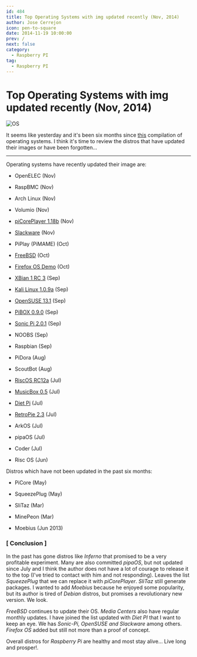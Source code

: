 ```yaml
---
id: 484
title: Top Operating Systems with img updated recently (Nov, 2014)
author: Jose Cerrejon
icon: pen-to-square
date: 2014-11-19 10:00:00
prev: /
next: false
category:
  - Raspberry PI
tag:
  - Raspberry PI
---
```


# Top Operating Systems with img updated recently (Nov, 2014)

![OS](/images/sd%20pile.png)

It seems like yesterday and it's been six months since [this](/post.php?id=400) compilation of operating systems. I think it's time to review the distros that have updated their images or have been forgotten...

- - -
Operating systems have recently updated their image are:

* OpenELEC (Nov)

* RaspBMC (Nov)

* Arch Linux (Nov)

* Volumio (Nov)

* [piCorePlayer 1.18b](https://sites.google.com/site/picoreplayer/home/download) (Nov)

* [Slackware](http://rpi.fatdog.eu/index.php?p=downloads) (Nov)

* PiPlay (PiMAME) (Oct)

* [FreeBSD](ftp://ftp.freebsd.org/pub/FreeBSD/snapshots/arm/armv6/ISO-IMAGES/11.0) (Oct)

* [Firefox OS Demo](https://wiki.mozilla.org/Foxberry_Pi_Demo) (Oct)

* [XBian 1 RC 3](http://sourceforge.net/projects/xbian/) (Sep)

* [Kali Linux 1.0.9a](http://cdimage.kali.org/kali-latest/armhf/kali-linux-1.0.9a-armhf.img.xz) (Sep)

* [OpenSUSE 13.1](http://download.opensuse.org/repositories/devel:/ARM:/13.1:/Contrib:/RaspberryPi/images/) (Sep)

* [PiBOX 0.9.0](http://www.graphics-muse.org/archives/pibox/0.9.0/) (Sep)

* [Sonic Pi 2.0.1](https://github.com/samaaron/sonic-pi/releases/tag/v2.0.1) (Sep)

* NOOBS (Sep)

* Raspbian (Sep)

* PiDora (Aug)

* ScoutBot (Aug)

* [RiscOS RC12a](https://www.riscosopen.org/content/downloads/raspberry-pi) (Jul)

* [MusicBox 0.5](http://www.woutervanwijk.nl/pimusicbox/) (Jul)

* [Diet Pi](http://fuzon.co.uk/phpbb/viewtopic.php?f=8&t=5) (Jul)

* [RetroPie 2.3](http://blog.petrockblock.com/download/retropie-project-image/) (Jul)

* ArkOS (Jul)

* pipaOS (Jul)

* Coder (Jul)

* Risc OS (Jun)

Distros which have not been updated in the past six months:

* PiCore (May)

* SqueezePlug (May)

* SliTaz (Mar)

* MinePeon (Mar)

* Moebius (Jun 2013)

### [ Conclusion ]

In the past has gone distros like *Inferno* that promised to be a very profitable experiment. Many are also committed *pipaOS*, but not updated since July and I think the author does not have a lot of courage to release it to the top (I've tried to contact with him and not responding). Leaves the list *SqueezePlug* that we can replace it with *piCorePlayer*. *SliTaz* still generate packages. I wanted to add *Moebius* because he enjoyed some popularity, but its author is tired of *Debian* distros, but promises a revolutionary new version. We look.

*FreeBSD* continues to update their OS. *Media Centers* also have regular monthly updates. I have joined the list updated with *Diet PI* that I want to keep an eye. We has *Sonic-Pi, OpenSUSE and Slackware* among others. *Firefox OS* added but still not more than a proof of concept.

Overall distros for *Raspberry Pi* are healthy and most stay alive... Live long and prosper!.